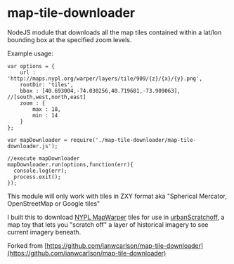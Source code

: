 # map-tile-downloader

NodeJS module that downloads all the map tiles contained within a lat/lon bounding box at the specified zoom levels.  


Example usage:
```
var options = {
    url : 'http://maps.nypl.org/warper/layers/tile/909/{z}/{x}/{y}.png',
    rootDir: 'tiles',
    bbox : [40.693004,-74.030256,40.719681,-73.909063], //[south,west,north,east]
    zoom : {
        max : 18,
        min : 14
    }
};

var mapDownloader = require('./map-tile-downloader/map-tile-downloader.js');

//execute mapDownloader
mapDownloader.run(options,function(err){
  console.log(err);
  process.exit();
});
```

This module will only work with tiles in ZXY format aka "Spherical Mercator, OpenStreetMap or Google tiles"

I built this to download [NYPL MapWarper](http://maps.nypl.org/warper/) tiles for use in [urbanScratchoff](https://github.com/chriswhong/urbanscratchoff), a map toy that lets you "scratch off" a layer of historical imagery to see current imagery beneath.

Forked from [https://github.com/ianwcarlson/map-tile-downloader](https://github.com/ianwcarlson/map-tile-downloader)
